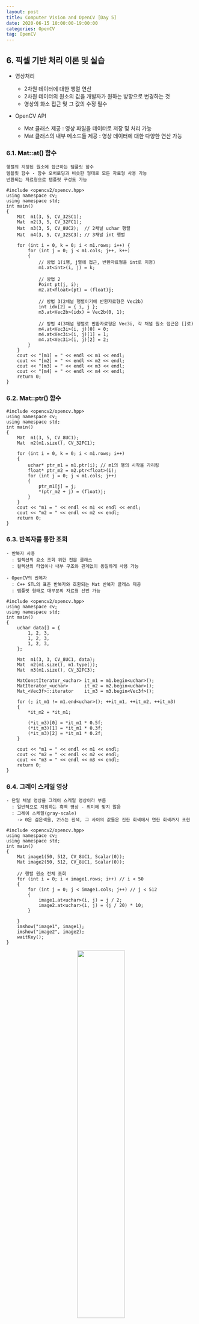 ```yaml
---
layout: post
title: Computer Vision and OpenCV [Day 5]
date: 2020-06-15 10:00:00-19:00:00
categories: OpenCV
tag: OpenCV
---
```


## 6. 픽셀 기반 처리 이론 및 실습
- 영상처리
    + 2차원 데이터에 대한 행렬 연산
    + 2차원 데이터의 원소의 값을 개발자가 원하는 방향으로 변경하는 것
    + 영상의 화소 접근 및 그 값의 수정 필수

- OpenCV API
    + Mat 클래스 제공
      : 영상 파일을 데이터로 저장 및 처리 가능
    + Mat 클래스의 내부 메소드들 제공
      : 영상 데이터에 대한 다양한 연산 가능
    
### 6.1. Mat::at() 함수

    행렬의 지정된 원소에 접근하는 템플릿 함수
    템플릿 함수 - 함수 오버로딩과 비슷한 형태로 모든 자료형 사용 가능
    반환되는 자료형으로 템플릿 구성도 가능

```cython
#include <opencv2/opencv.hpp>
using namespace cv;
using namespace std;
int main()
{
	Mat  m1(3, 5, CV_32SC1);
	Mat  m2(3, 5, CV_32FC1);
	Mat  m3(3, 5, CV_8UC2);  // 2채널 uchar 행렬
	Mat  m4(3, 5, CV_32SC3); // 3채널 int 행렬

	for (int i = 0, k = 0; i < m1.rows; i++) {
		for (int j = 0; j < m1.cols; j++, k++)
		{
			// 방법 1(i행, j열에 접근, 반환자료형을 int로 지정)
			m1.at<int>(i, j) = k;

			// 방법 2
			Point pt(j, i);
			m2.at<float>(pt) = (float)j;

			// 방법 3(2채널 행렬이기에 반환자료형은 Vec2b)
			int idx[2] = { i, j };
			m3.at<Vec2b>(idx) = Vec2b(0, 1);

			// 방법 4(3채널 행렬로 반환자료형은 Vec3i, 각 채널 원소 접근은 []로)
			m4.at<Vec3i>(i, j)[0] = 0;
			m4.at<Vec3i>(i, j)[1] = 1;
			m4.at<Vec3i>(i, j)[2] = 2;
		}
	}
	cout << "[m1] = " << endl << m1 << endl;
	cout << "[m2] = " << endl << m2 << endl;
	cout << "[m3] = " << endl << m3 << endl;
	cout << "[m4] = " << endl << m4 << endl;
	return 0;
}
```

### 6.2. Mat::ptr() 함수

```cython
#include <opencv2/opencv.hpp>
using namespace cv;
using namespace std;
int main()
{
	Mat  m1(3, 5, CV_8UC1);
	Mat  m2(m1.size(), CV_32FC1);

	for (int i = 0, k = 0; i < m1.rows; i++)
	{
		uchar* ptr_m1 = m1.ptr(i); // m1의 행의 시작을 가리킴
		float* ptr_m2 = m2.ptr<float>(i);
		for (int j = 0; j < m1.cols; j++)
		{
			ptr_m1[j] = j;
			*(ptr_m2 + j) = (float)j;
		}
	}
	cout << "m1 = " << endl << m1 << endl << endl;
	cout << "m2 = " << endl << m2 << endl;
	return 0;
}
```

### 6.3. 반복자를 통한 조회

    - 반복자 사용  
      : 컬렉션의 요소 조회 위한 전문 클래스  
      : 컬렉션의 타입이나 내부 구조와 관계없이 동일하게 사용 가능  
    
    - OpenCV의 반복자  
      : C++ STL의 표준 반복자와 호환되는 Mat 반복자 클래스 제공
      : 템플릿 형태로 대부분의 자료형 선언 가능

```cython
#include <opencv2/opencv.hpp>
using namespace cv;
using namespace std;
int main()
{
	uchar data[] = {
		1, 2, 3,
		1, 2, 3,
		1, 2, 3,
	};

	Mat  m1(3, 3, CV_8UC1, data);
	Mat  m2(m1.size(), m1.type());
	Mat  m3(m1.size(), CV_32FC3);

	MatConstIterator_<uchar> it_m1 = m1.begin<uchar>();
	MatIterator_<uchar>      it_m2 = m2.begin<uchar>();
	Mat_<Vec3f>::iterator    it_m3 = m3.begin<Vec3f>();

	for (; it_m1 != m1.end<uchar>(); ++it_m1, ++it_m2, ++it_m3)
	{
		*it_m2 = *it_m1;

		(*it_m3)[0] = *it_m1 * 0.5f;
		(*it_m3)[1] = *it_m1 * 0.3f;
		(*it_m3)[2] = *it_m1 * 0.2f;
	}

	cout << "m1 = " << endl << m1 << endl;
	cout << "m2 = " << endl << m2 << endl;
	cout << "m3 = " << endl << m3 << endl;
	return 0;
}
```

### 6.4. 그레이 스케일 영상

    - 단일 채널 영상을 그레이 스케일 영상이라 부름  
      : 일반적으로 지칭하는 흑백 영상 - 의미에 맞지 않음
      : 그레이 스케일(gray-scale)
        -> 0은 검은색을, 255는 흰색, 그 사이의 값들은 진한 회색에서 연한 회색까지 표현

```cython
#include <opencv2/opencv.hpp>
using namespace cv;
using namespace std;
int main()
{
	Mat image1(50, 512, CV_8UC1, Scalar(0));
	Mat image2(50, 512, CV_8UC1, Scalar(0));
    
    // 행렬 원소 전체 조회
	for (int i = 0; i < image1.rows; i++) // i < 50
	{
		for (int j = 0; j < image1.cols; j++) // j < 512
		{
			image1.at<uchar>(i, j) = j / 2;
			image2.at<uchar>(i, j) = (j / 20) * 10;
		}
		
	}
	imshow("image1", image1);
	imshow("image2", image2);
	waitKey();
}
```

<center><img src="/assets/images/opencv5/1.PNG" width="50%"></center><br>

### 6.5. 영상의 화소 표현

```cython
#include <opencv2/opencv.hpp>
using namespace cv;
using namespace std;
int main()
{
	Mat image = imread("../image/pixel_test.jpg", IMREAD_GRAYSCALE);
	if (image.empty())
	{
		cout << "영상을 읽지 못 했습니다." << endl;
		exit(1);
	}

	Rect roi(135, 95, 20, 15);
	Mat roi_img = image(roi); // 입력 영상의 관심영역 참조
	cout << "[roi_img] =" << endl;

	for (int i = 0; i < roi_img.rows; i++) {
		for (int j = 0; j < roi_img.cols; j++)
		{
			cout.width(5);
			cout << (int)roi_img.at<uchar>(i, j) << endl;;
		}
		cout << endl;
	}
	//cout << roi_img << endl << endl;

	rectangle(roi_img, roi, Scalar(0));
	imshow("image", image);
	waitKey();
	return 0;
}
```
<center><img src="/assets/images/opencv5/2.PNG" width="50%"></center><br>

### 6.6. 영상 밝기의 가감 연산

```cython
#include <opencv2/opencv.hpp>
using namespace cv;
using namespace std;
int main()
{
	Mat image = imread("../image/bright.jpg", IMREAD_GRAYSCALE);
	CV_Assert(!image.empty());

	Mat dst1 = image + 100; // opencv가 자체적으로 255가 넘어가면 자동으로 잘라주어 제일 깔끔하게 나옴
	Mat dst2 = image - 100; 
	Mat dst3 = 255 - image; // 영상 반전

	Mat dst4(image.size(), image.type());
	Mat dst5(image.size(), image.type());

	for (int i = 0; i < image.rows; i++) {
		for (int j = 0; j < image.cols; j++)
		{
			dst4.at<uchar>(i, j) = image.at<uchar>(i, j) + 100; // 깨지는 이유는, 255가 넘어가면 자동으로 잘라주지 못하기 때문에
			//		dst4.at<uchar>(i, j) = saturate_cast<uchar>(image.at<uchar>(i, j) + 100);
			dst5.at<uchar>(i, j) = 255 - image.at<uchar>(i, j);
		}
	}

	imshow("원 영상", image);
	imshow("dst1 - 밝게", dst1);
	imshow("dst2 - 어둡게", dst2);
	imshow("dst3 - 반전", dst3);
	imshow("dst4 - 밝게", dst4);
	imshow("dst5 - 반전", dst5);
	waitKey();
	return 0;
}
```
<center><img src="/assets/images/opencv5/3.PNG" width="50%"></center><br>


### 6.7. 행렬 덧셈 및 곱셈을 이용한 영상 합성

    합성하는 다양한 예시
    1) dst(y, x) = image1(y, x) * 0.5 + image2(y, x) * 0.5;
    2) dst(y, x) = image1(y, x) * alpha + image2(y, x) * (1-alpha)
    3) dst(y, x) = image1(y, x) * alpha + image2(y, x) * beta

    void addWeighted()
        - InputArray src1: 첫 번째 입력 행렬
        - double alpha: src1 행렬의 가중치
        - InputArray src2: 두 번째 입력 행렬. src1과 크기와 채널 수가 같아야 한다.
        - double beta: src2 행렬의 가중치
        - double gamma: 가중합 결과에 추각적으로 더할 값
        - OutputArray dst: 출력 행렬. 입력 행렬과 같은 크기. 같은 채널 수의 행렬이 생성된다.
        - int dtype: 출력 행렬의 깊이. src1과 src2의 깊이가 같은 경우에는 dtype에 -1을 지정할 수 있다.
                     이 경우 dst의 깊이는 src1, src2와 같은 깊이로 설정된다.
                     src1과 src2의 깊이가 서로 다른 경우에는 dtype을 반드시 지정해야 한다. 

```cython
#include <opencv2/opencv.hpp>
using namespace cv;
using namespace std;
int main()
{
	Mat image1 = imread("../image/add2.jpg", IMREAD_GRAYSCALE);
	Mat image2 = imread("../image/add1.jpg", IMREAD_GRAYSCALE);
	CV_Assert(!(image1.empty() || image2.empty()));

	double alpha = 0.6, beta = 0.7;

	Mat add_img1 = image1 + image2; // 너무 커져서 밝아지게 되어 합성 효과가 나오지 않음
	Mat add_img2 = image1 * 0.5 + image2 * 0.5; // 반씩 섞기 때문에 합성 효과가 나타남
	Mat add_img3 = image1 * alpha + image2 * (1 - alpha);

	Mat add_img4, sub_img1, sub_img2;;
	addWeighted(image1, alpha, image2, beta, 0, add_img4); // opencv 함수

	imshow("image1", image1), imshow("image2", image2);
	imshow("add_img1", add_img1), imshow("add_img2", add_img2);
	imshow("add_img3", add_img3), imshow("add_img4", add_img4);
	waitKey(0);
	return 0;
}
```
<center><img src="/assets/images/opencv5/4.PNG" width="50%"></center><br>
<center><img src="/assets/images/opencv5/4_1.PNG" width="50%"></center><br>
<center><img src="/assets/images/opencv5/4_2.PNG" width="50%"></center><br>

### 6.8. 명암 대비

```cython
#include <opencv2/opencv.hpp>
using namespace cv;
using namespace std;
int main()
{
	Mat image = imread("../image/contrast_test.jpg", 0);	// 명암도 타입 읽기
	CV_Assert(image.data);								// 예외처리

	Scalar avg = mean(image) / 2.0;					// 원본 영상 화소 평균의 절반
	Mat dst1 = image * 0.5;							// 명암대비 감소(나누면 감소)
	Mat dst2 = image * 2.0;							// 명암대비 증가(곱하면 증가)
	Mat dst3 = image * 0.5 + avg[0];				// 영상 평균 이용 대비 감소
	Mat dst4 = image * 2.0 - avg[0];				// 영상 평균 이용 대비 증가

	imshow("image", image);
	imshow("dst1-대비감소", dst1), imshow("dst2-대비증가", dst2);
	imshow("dst3-평균이용 대비감소", dst3), imshow("dst4-평균이용 대비증가", dst4);

	waitKey();
	return 0;
}
```
<center><img src="/assets/images/opencv5/5.PNG" width="50%"></center><br>
<center><img src="/assets/images/opencv5/5_1.PNG" width="50%"></center><br>
<center><img src="/assets/images/opencv5/5_2.PNG" width="50%"></center><br>

### 6.9. 히스토그램 계산

    - 히스토그램
      : "관측 값의 개수를 겹치지 않는 다양한 계급으로 표시하는 것"
      : 그림(그래프)이기 때문에 데이터의 분포 상태 쉽게 이해
      : 화소 분포 나타내는 지표 - 영상 특성 판단 도구로 사용 가능

```cython
#include <opencv2/opencv.hpp>
using namespace cv;
using namespace std;

// bins가 256이면 0 ~ 255
// bins가 128이면 (0, 1), (2, 3) ... (254, 255)와 같음
void calc_histo(Mat image, Mat& hist, int bins, int range_max = 256)
{
	// 히스토그램 누적 행렬
	hist = Mat(bins, 1, CV_32F, Scalar(0));
	// 계급 간격
	float gap = range_max / (float)bins;
}

int main()
{
	Mat image = imread("../image/pixel_test.jpg", IMREAD_GRAYSCALE);
	CV_Assert(!image.empty());

	Mat hist;
	calc_histo(image, hist, 256);		// 히스토그램 계산
	cout << hist.t() << endl;

	imshow("image", image);
	waitKey();
	return 0;
}
```
<center><img src="/assets/images/opencv5/6.PNG" width="50%"></center><br>

### 6.10. OpenCV 함수로 히스토그램 계산

    void calHist()
        - Mat* images: 원본 영상배열들. CV_8U 혹은 CV_32F 형으로 크기가 같아야 함
        - int nimages: 원본 영상의 개수
        - int* channels: 히스토그램 계산에 사용되는 차원 목록
        - InputArray mask: 특정 영역에만 계산하기 위한 마스크 행렬. 입력 영상과 같은 크기의 8비트 배열
        - OutputArray hist: 계산된 히스토그램이 출력되는 배열
        - int dims: 히스토그램의 차원 수
        - int* histSize: 각 차원의 히스토그램 배열 크기. 계급(bin)의 개수
        - float** ranges: 각 차원의 히스토그램의 범위
        - bool uniform: 히스토그램이 균일(uniform)한지를 나타내는 플래그
        - bool accumulate: 누적 플래그. 여러 배열에서 단일 히스토그램을 구할 때 사용

```cython
#include <opencv2/opencv.hpp>
using namespace cv;
using namespace std;

void calc_histo(Mat image, Mat& hist, int bins, int range_max = 256)
{
	hist = Mat(bins, 1, CV_32F, Scalar(0));
	float gap = range_max / (float)bins;

	for (int i = 0; i < image.rows; i++) {
		for (int j = 0; j < image.cols; j++)
		{
			int idx = int(image.at<uchar>(i, j) / gap);
			hist.at<float>(idx)++;
		}
	}
}

void  calc_Histo(const Mat& image, Mat& hist, int bins, int range_max = 256)
{
	int		histSize[] = { bins };					// 히스토그램 계급개수
	float   range[] = { 0, (float)range_max };		// 채널 화소값 범위
	int		channels[] = { 0 };						// 채널 목록
	const float* ranges[] = { range };

	calcHist(&image, 1, channels, Mat(), hist, 1, histSize, ranges);
}

int main()
{
	Mat image = imread("../image/pixel_test.jpg", IMREAD_GRAYSCALE);
	CV_Assert(!image.empty());

	Mat hist, hist_img;
	calc_Histo(image, hist, 256);

	cout << hist.t() << endl;

	imshow("image", image);
	waitKey();
	return 0;
}
```
<center><img src="/assets/images/opencv5/7.PNG" width="50%"></center><br>

```cython
#include <opencv2/opencv.hpp>
using namespace cv;
using namespace std;

void  calc_Histo(const Mat& image, Mat& hist, int bins, int range_max = 256)
{
	int		histSize[] = { bins };			// 히스토그램 계급개수
	float   range[] = { 0, (float)range_max };		// 히스토그램 범위
	int		channels[] = { 0 };				// 채널 목록
	const float* ranges[] = { range };

	calcHist(&image, 1, channels, Mat(), hist, 1, histSize, ranges);
}

void draw_histo(Mat hist, Mat& hist_img, Size size = Size(256, 200))
{
	hist_img = Mat(size, CV_8U, Scalar(255));
	float  bin = (float)hist_img.cols / hist.rows;
	normalize(hist, hist, 0, size.height, NORM_MINMAX); // 히스토그램의 최소/최대 사이즈를 정해주기

	for (int i = 0; i < hist.rows; i++)
	{
		float  start_x = (i * bin);
		float  end_x = (i + 1) * bin;
		Point2f pt1(start_x, 0);
		Point2f pt2(end_x, hist.at <float>(i));

		if (pt2.y > 0)
			rectangle(hist_img, pt1, pt2, Scalar(i), -1);
	}
	flip(hist_img, hist_img, 0);
}

int main()
{
	Mat image = imread("../image/pixel_test.jpg", IMREAD_GRAYSCALE);
	CV_Assert(!image.empty());

	Mat hist, hist_img;
	calc_Histo(image, hist, 256);
	draw_histo(hist, hist_img);

	imshow("hist_img", hist_img);
	imshow("image", image);
	waitKey();
	return 0;
}
```
<center><img src="/assets/images/opencv5/8.PNG" width="50%"></center><br>


### 6.11. 히스토그램 스트레칭

    히스토그램의 분포가 좁아서 영상의 대비가 좋지 않은 영상의 화질을 개선할 수 있는 알고리즘

    새 화소값 = (화소값 - low) x 255 / (hight - low)

```cython
#include <opencv2/opencv.hpp>
using namespace cv;
using namespace std;

void calc_Histo(const Mat& image, Mat& hist, int bins, int range_max = 256)
{
	int		histSize[] = { bins };			// 히스토그램 계급개수
	float   range[] = { 0, (float)range_max };		// 히스토그램 범위
	int		channels[] = { 0 };				// 채널 목록
	const float* ranges[] = { range };

	calcHist(&image, 1, channels, Mat(), hist, 1, histSize, ranges);
}

void draw_histo(Mat hist, Mat& hist_img, Size size = Size(256, 200))
{
	hist_img = Mat(size, CV_8U, Scalar(255));
	float  bin = (float)hist_img.cols / hist.rows;
	normalize(hist, hist, 0, size.height, NORM_MINMAX);

	for (int i = 0; i < hist.rows; i++)
	{
		float idx1 = i * bin;
		float idx2 = (i + 1) * bin;
		Point2f pt1 = Point2f(idx1, 0);
		Point2f pt2 = Point2f(idx2, hist.at <float>(i));

		if (pt2.y > 0)
			rectangle(hist_img, pt1, pt2, Scalar(0), -1);
	}
	flip(hist_img, hist_img, 0);
}

int search_valueIdx(Mat hist, int bias = 0)
{
	for (int i = 0; i < hist.rows; i++)
	{
		int idx = abs(bias - i);
		if (hist.at<float>(idx) > 0)
			return idx;
	}
	return -1;
}

int main()
{
	Mat image = imread("../image/histo_test.jpg", 0);
	CV_Assert(!image.empty());

	Mat hist, hist_dst, hist_img, hist_dst_img;
	int  histsize = 64, ranges = 256;
	
	calc_Histo(image, hist, histsize, ranges);
	
	float bin_width = (float)ranges / histsize;

	int low_value = (int)(search_valueIdx(hist, 0) * bin_width);
	int high_value = (int)(search_valueIdx(hist, hist.rows-1) * bin_width);
	cout << "high_value = " << high_value << endl;
	cout << "low_value = " << low_value << endl;

	
	int d_value = high_value - low_value;
	Mat  dst = (image - low_value) * (255.0) / (float)d_value;

	calc_Histo(dst, hist_dst, histsize, ranges);
	draw_histo(hist, hist_img);
	draw_histo(hist_dst, hist_dst_img);

	imshow("image", image);
	imshow("dst-stretching", dst);
	imshow("img_hist", hist_img);
	imshow("dst_hist", hist_dst_img);
	
	waitKey();
	return 0;
}
```
<center><img src="/assets/images/opencv5/9.PNG" width="50%"></center><br>

### 6.12. 히스토그램 평활화

    한쪽으로 치우친 명암 분포를 가진 영상을 히스토그램의 재분배 과정을 거쳐서 균등한 히스토그램 분포를 갖게하는 알고리즘

    1) 영상의 히스토그램을 계산한다.
       - 명암값 j의 빈도수 hist[j]를 계산

    2) 히스토그램 빈도값에서 누적 빈도수(누적합)를 계산한다.
       - sum[i] = sum(hist[j])
    
    3) 누적 빈도수를 정규화(정규화 누적합)한다.
       - n[i] = sum[i] x 1/n x 255

    4) 결과 화소값 = 정규화 누적합 * 최대 화소값

    * CLAHE(Contrast Limited Adaptive Histogram Equalization)
    
      지금까지의 처리는 이미지의 전체적인 부분에 균일화를 적용하였지만, 일반적인 이미지는 밝은 부분과 어두운 부분이 섞여 있기 때문에 전체에 적용하는 것은 그렇게 유용하지 않다. 
      주변의 어두운 부분은 균일화가 적용되어 밝아졌지만, 밝은 부분은 오히려 너무 밝아져 경계선을 알아볼 수 없게 된다. 
      이 문제를 해결하기 위해서 adaptive histogram equalization을 적용하게 되는데, 이미지를 작은 title형태로 나누어 그 title안에서 Equalization을 적용하는 방식이다. 
      그런데 작은 영역이다 보니 작은 노이즈(극단적으로 어둡거나, 밝은 영역)가 있으면 이것이 반영이 되어 원하는 결과를 얻을 수 없게 된다. 
      이 문제를 피하기 위해서 contrast limit라는 값을 적용하여 이 값을 넘어가는 경우는 그 영역은 다른 영역에 균일하게 배분하여 적용한다.

```cython
#include <opencv2/opencv.hpp>
using namespace cv;
using namespace std;

void calc_Histo(const Mat& image, Mat& hist, int bins, int range_max = 256)
{
	int		histSize[] = { bins };			// 히스토그램 계급개수
	float   range[] = { 0, (float)range_max };		// 히스토그램 범위
	int		channels[] = { 0 };				// 채널 목록
	const float* ranges[] = { range };

	calcHist(&image, 1, channels, Mat(), hist, 1, histSize, ranges);
}

void draw_histo(Mat hist, Mat& hist_img, Size size = Size(256, 200))
{
	hist_img = Mat(size, CV_8U, Scalar(255));
	float  bin = (float)hist_img.cols / hist.rows;
	normalize(hist, hist, 0, size.height, NORM_MINMAX);

	for (int i = 0; i < hist.rows; i++)
	{
		float idx1 = i * bin;
		float idx2 = (i + 1) * bin;
		Point2f pt1 = Point2f(idx1, 0);
		Point2f pt2 = Point2f(idx2, hist.at <float>(i));

		if (pt2.y > 0)
			rectangle(hist_img, pt1, pt2, Scalar(0), -1);
	}
	flip(hist_img, hist_img, 0);
}


void create_hist(Mat img, Mat& hist, Mat& hist_img) // 히스토그램 계산과 그래프 그리기 통합
{
	int  histsize = 256, range = 256;
	calc_Histo(img, hist, histsize, range);			// 히스토그램 계산
	draw_histo(hist, hist_img);							// 히스토그램 그래프 그리기
}

int main()
{
	Mat image = imread("../image/equalize_test.jpg", 0);		// 명암도 영상 읽기
	CV_Assert(!image.empty());									// 영상파일 예외처리

	Mat hist, dst1, dst2, hist_img, hist_img1, hist_img2;

	// 1단계. 히스토그램 생성
	create_hist(image, hist, hist_img);				// 히스토그램 및 그래프 그리기

	// 2단계. 각 명암값 i에 대해 0부터 i까지의 빈도수의 누적합
	Mat accum_hist = Mat(hist.size(), hist.type(), Scalar(0));
	accum_hist.at<float>(0) = hist.at<float>(0);
	for (int i = 1; i < hist.rows; i++) {
		accum_hist.at<float>(i) = accum_hist.at<float>(i - 1) + hist.at<float>(i);
	}

	
	// 3단계. 단계 2에서 구한 누적값을 정규화
	accum_hist /= sum(hist)[0];
	accum_hist *= 255;

	// 4단계. 입력 영상에서 픽셀값 i를 정규화된 값 n[i]로 변환하여 결과 영상 생성
	dst1 = Mat(image.size(), CV_8U);
	for (int i = 0; i < image.rows; i++) {
		for (int j = 0; j < image.cols; j++) {
			int idx = image.at<uchar>(i, j);
			dst1.at<uchar>(i, j) = (uchar)accum_hist.at<float>(idx);
		}
	}
	
	equalizeHist(image, dst2);	// 히스토그램 평활화
	create_hist(dst1, hist, hist_img1);			// 히스토그램 및 그래프 그리기
	create_hist(dst2, hist, hist_img2);

	imshow("image", image), imshow("img_hist", hist_img);	// 원본 히스토그램
	imshow("dst1-User", dst1), imshow("User_hist", hist_img1);		// 사용자 평활화 
	imshow("dst2-OpenCV", dst2), imshow("OpenCV_hist", hist_img2);// OpenCV 평활화
	
	waitKey();
	return 0;
}
```
<center><img src="/assets/images/opencv5/10.PNG" width="50%"></center><br>
<center><img src="/assets/images/opencv5/11.PNG" width="50%"></center><br>
<center><img src="/assets/images/opencv5/12.PNG" width="50%"></center><br>

### 6.13. RGB 컬러공간, CMY(K) 컬러공간

    1) 컬러 공간(color space)
       - 색 표시계의 모든 색들을 색 공간에서 3차원 좌표에서 표현한 것
       - 공간상의 좌표로 표현
         : 어떤 컬러와 다른 컬러들과의 관계를 표현하는 논리적인 방법 제공
    
    2) RGB 컬러공간
       - 빛의 삼원색
       - OpenCV에서 컬러의 채널 순서: Blue, Green, Red 순서

    3) CMY(K) 컬러공간
       - 청록색, 자홍색, 노랑색
       - 색의 3원색(감산 혼합)
       - RGB 컬러와 보색 관계
		 
		 C = 255 - R
		 M = 255 - G
		 Y = 255 - B

       - 순수한 검은색을 출력하기 위해서는 검은색 채널을 따로 분리해야 함
       
       		 black = min(Cyan, Magenta, Yellow)

```cython
#include <opencv2/opencv.hpp>
using namespace cv;
using namespace std;
int main()
{
	Mat BGR_img = imread("../image/color_model.jpg", IMREAD_COLOR);
	CV_Assert(BGR_img.data);

	Scalar  white(255, 255, 255); // 흰색
	Mat  CMY_img = white - BGR_img; // CMY를 구하기 위해선 255(white)에서 RGB를 빼기
	Mat  CMY_arr[3];

	// 채널 분리
	split(CMY_img, CMY_arr);

	imshow("BGR_img", BGR_img);
	imshow("CMY_img", CMY_img);
	imshow("Yellow", CMY_arr[0]);
	imshow("Magenta", CMY_arr[1]);
	imshow("Cyan", CMY_arr[2]);
	waitKey();
	return 0;
}
```
<center><img src="/assets/images/opencv5/13.PNG" width="50%"></center><br>

```cython
#include <opencv2/opencv.hpp>
using namespace cv;
using namespace std;
int main()
{
	Mat BGR_img = imread("../image/color_model.jpg", IMREAD_COLOR);
	CV_Assert(BGR_img.data);

	Scalar white(255, 255, 255);
	Mat CMY_img = white - BGR_img;
	Mat CMY_arr[3];
	split(CMY_img, CMY_arr);

	Mat black;
	min(CMY_arr[0], CMY_arr[1], black); // CMY에서 가장 작은 값들로 black을 구함
	min(black, CMY_arr[2], black);

	CMY_arr[0] = CMY_arr[0] - black; // black을 빼주면서 CMY값을 고정
	CMY_arr[1] = CMY_arr[1] - black;
	CMY_arr[2] = CMY_arr[2] - black;

	imshow("black", black);
	imshow("Yellow", CMY_arr[0]);
	imshow("Magenta", CMY_arr[1]);
	imshow("Cyan", CMY_arr[2]);
	waitKey();
	return 0;
}
```
<center><img src="/assets/images/opencv5/14.PNG" width="50%"></center><br>

### 6.14. HSI 컬러공간

    - 인간의 색인지에 기반을 둔 색상 모델
    - 색상(Hue), 채도(Saturation), 명도(Intensity)
    - 색상: 색의 종류. 원판의 0~360도까지 회전. OpenCV에서는 0~180(180인 이유는 OpenCV 이미지 변수들은 8bit로 설정되어서 최대 255까지만 표현할 수 있기 때문에 2로 나눈 값으로 설정한다)
    - 채도: 색의 선명도. 가장 선명한 상태를 100%. OpenCV에서는 0~255
    - 명도: 색의 밝기. 가장 밝은 상태를 100%. OpenCV에서는 0~255
       
      * RGB -> HSI
        : RGB 이미지에서 색 정보를 검출하기 위해서는 R, G, B 세 가지 속성을 모두 참고해야 한다.
	  하지만 HSV 이미지에서는 H가 일정한 범위를 갖는 순수한 색 정보를 가지고 있기 때문에 RGB 이미지보다 쉽게 색을 분류할 수 있다.
	  
<center><img src="/assets/images/opencv5/17.PNG" width="50%"></center><br>
       
      * HSI -> RGB

<center><img src="/assets/images/opencv5/18.PNG" width="50%"></center><br>

```cython
#include <opencv2/opencv.hpp>
using namespace cv;
using namespace std;

void bgr2hsi(Mat img, Mat& hsv) // RGB -> HSI
{
	hsv = Mat(img.size(), CV_32FC3);		// HSI 행렬 - 3채널, float형

	for (int i = 0; i < img.rows; i++) {
		for (int j = 0; j < img.cols; j++)
		{
			float B = img.at<Vec3b>(i, j)[0]; // blue 화소값
			float G = img.at<Vec3b>(i, j)[1]; // green 화소값
			float R = img.at<Vec3b>(i, j)[2]; // red 화소값

			float s = 1 - 3*min(R, min(G, B))/(R + G + B); // 채도(이 라인에서는 saturation이 0~1사이의 값이 나오기 때문에 8번째 뒤에 코드에서 255를 곱해줌)
			float v = (R + G + B) / 3.0f; // 명도

			float tmp1 = ((R - G) + (R - B)) / 2;
			float tmp2 = sqrt((R - G) * (R - B) + (G - B) * (G - B));
			float angle = (float)acos(tmp1 / tmp2) * (180.f / CV_PI);
			float h = (B <= G) ? angle : 360 - angle; // 색상

			hsv.at<Vec3f>(i, j) = Vec3f(h / 2, s * 255, v); // Hue를 2로 나눈다.
		}
	}
	hsv.convertTo(hsv, CV_8U);
}

int main()
{
	Mat BGR_img = imread("../image/color_space.jpg", IMREAD_COLOR);
	CV_Assert(BGR_img.data);

	Mat HSI_img, HSV_img, hsi[3], hsv[3];

	bgr2hsi(BGR_img, HSI_img);
	cvtColor(BGR_img, HSV_img, CV_BGR2HSV);
	split(HSI_img, hsi);
	split(HSV_img, hsv);

	imshow("BGR_img", BGR_img);
	imshow("Hue", hsi[0]); // 사용자 정의함수 이용 
	imshow("Saturation", hsi[1]);
	imshow("Intensity", hsi[2]);
	imshow("OpenCV_Hue", hsv[0]); // OpenCV 제공함수 이용
	imshow("OpenCV_Saturation", hsv[1]);
	imshow("OpenCV_Value", hsv[2]);
	waitKey();
	return 0;
}
```
<center><img src="/assets/images/opencv5/15.PNG" width="50%"></center><br>
<center><img src="/assets/images/opencv5/16.PNG" width="50%"></center><br>

### 6.15. 기타 컬러공간

    1) YCbCr 컬러공간
       - 영상 시스템에서 사용되는 색공간의 일종
       - Y: 휘도 성분, Cb Cr: 색차 성분
       - 인간의 시각은 밝기에는 민감하지만, 색상에는 덜 민감
         : 색차 신호(Cr, Cb)를 Y 성분보다 낮은 해상도로 구성
	 : 인간의 시각에서 화질의 큰 저하없이 영상 데이터 용량 감소
       - RGB -> YCbCr

<center><img src="/assets/images/opencv5/19.PNG" width="50%"></center><br>

    2) YUV 컬러공간
       - TV 방송 규격에서 사용하는 컬러 표현 방식
       - PAL 방식의 아날로그 비디오를 위해 개발
       - 디지털 비디오에서도 유럽의 비디오 표준으로 사용
       - RGB -> YUV

<center><img src="/assets/images/opencv5/20.PNG" width="50%"></center><br>

```cython
#include <opencv2/opencv.hpp>
using namespace cv;
using namespace std;
int main()
{
	Mat BGR_img = imread("../image/color_space.jpg", 1);
	CV_Assert(BGR_img.data);

	Mat YCC_img, YUV_img, Lab_img, Gray_img;
	cvtColor(BGR_img, Gray_img, CV_BGR2GRAY);
	cvtColor(BGR_img, YCC_img, CV_BGR2YCrCb);
	cvtColor(BGR_img, YUV_img, CV_BGR2YUV);
	cvtColor(BGR_img, Lab_img, CV_BGR2Lab);

	Mat YCC_arr[3], YUV_arr[3], Lab_arr[3];
	split(YCC_img, YCC_arr);
	split(YUV_img, YUV_arr);
	split(Lab_img, Lab_arr);

	imshow("BGR_img", BGR_img), imshow("Gray_img", Gray_img);
	imshow("YCC_arr[0]-Y", YCC_arr[0]), imshow("YCC_arr[1]-Cr", YCC_arr[1]);
	imshow("YCC_arr[2]-Cb", YCC_arr[2]), imshow("YUV_arr[0]-Y", YUV_arr[0]);
	imshow("YUV_arr[1]-U", YUV_arr[1]), imshow("YUV_arr[2]-V", YUV_arr[2]);
	imshow("Lab_arr[0]-L", Lab_arr[0]), imshow("Lab_arr[1]-a", Lab_arr[1]);
	imshow("Lab_arr[2]-b", Lab_arr[2]);
	waitKey(0);
	return 0;
}
```
<center><img src="/assets/images/opencv5/21.PNG" width="50%"></center><br>
<center><img src="/assets/images/opencv5/22.PNG" width="50%"></center><br>
<center><img src="/assets/images/opencv5/23.PNG" width="50%"></center><br>
<center><img src="/assets/images/opencv5/24.PNG" width="50%"></center><br>
<br><br>

### 6.16. Binarization(Thresholding) & 심화 실습 1: Hue thresholding

    1) Binarization
       - 영상 이진화는 한 픽셀당 8비트 기준으로 0~255값을 갖는 이미지를 주어진 임계값을 기준으로 임계값 이하는 0, 초과는 1로 변환해주는 작업이다.
       - 영상 이진화를 하는 이유는 영상 처리와 인식의 계산을 빠르게 하기 위함이다.
       - 원본 영상을 그레이 영상으로 변환한 후, threshold값을 이용하여 배경과 물체를 분리해낸다.

    2) threshold
       - InputArray src: 입력 이미지. 그레이 스케일 이미지다.
       - OutputArray dst: 출력 이미지. 원본 이미지와 같은 크기를 갖는다.
       - double thresh: threshold 값
       - double maxval: 입력 이미지의 픽셀값이 threshold보다 클 경우, 결과 이미지의 픽셀값은 maxval이 된다. threshold보다 작을 경우에는 0이 된다.
       - int type: thresholding type

```cython
#include <opencv2/opencv.hpp>
using namespace cv;
using namespace std;
Range th(50, 100);	// 트랙바로 선택할 범위 변수
Mat hue;			// 색상 채널 전역 변수지정

void onThreshold(int value, void* userdata)
{
	Mat result = Mat(hue.size(), CV_8U, Scalar(0));

	// 선택 범위에 이진화 수행(hue값이 범위내에 들어오면 255, 아니면 0)
	for (int i = 0; i < result.rows; i++) {
		for (int j = 0; j < result.cols; j++) {
			
			if (th.start <= hue.at<uchar>(i, j) && hue.at<uchar>(i, j) < th.end) {
				result.at<uchar>(i, j) = 255;
			}
			else {
				result.at<uchar>(i, j) = 0;
			}
		}
	}
	
	imshow("result", result);
}

int main()
{
	Mat BGR_img = imread("../image/FIJI_test_color.jpg", 1);// 컬러 영상 로드
	CV_Assert(BGR_img.data);

	Mat HSV, hsv[3];
	cvtColor(BGR_img, HSV, CV_BGR2HSV);	// 컬러 공간 변환
	split(HSV, hsv); // 채널 분리
	hsv[0].copyTo(hue);	// hue 행렬에 색상 채널 복사

	namedWindow("result", WINDOW_AUTOSIZE);
	createTrackbar("Hue_th1", "result", &th.start, 255, onThreshold);	// 트랙바 등록
	createTrackbar("Hue_th2", "result", &th.end, 255, onThreshold);

	onThreshold(0, 0); // 이진화 수행
	imshow("BGR_img", BGR_img);
	waitKey(0);
	return 0;
}
```
<center><img src="/assets/images/opencv5/25.PNG" width="50%"></center><br>

### 6.17. 심화 실습 2
영상 파일을 읽어 들여서 HSV 컬러 공간으로 변환하고, Hue와 Saturtion 채널을 합성해서 2차원 히스토그램을 구하시오. 그리고 2차원 히스토그램의 Hue와 Saturation을 2개 축으로 구성하고, 빈도값을 밝기로 표현해서 2차원 그래프로 그리시오.  

<center><img src="/assets/images/opencv5/26.PNG" width="50%"></center><br>

```cython
#include <opencv2/opencv.hpp>
using namespace cv;
using namespace std;

void calc_Histo(const Mat& img, Mat& hist, Vec3i bins, Vec3f range, int _dims)
{
	int dims = (_dims <= 0) ? img.channels() : _dims;// 히스토그램 차원수
	int	channels[] = { 0, 1, 2 };
	int	histSize[] = { bins[0], bins[1], bins[2] };

	float  range1[] = { 0, range[0] };
	float  range2[] = { 0, range[1] };
	float  range3[] = { 0, range[2] };
	const float* ranges[] = { range1, range2, range3 };

	calcHist(&img, 1, channels, Mat(), hist, dims, histSize, ranges);
	normalize(hist, hist, 0, 1, NORM_MINMAX);			// 정규화
}

Mat draw_histo(Mat hist)
{
	if (hist.dims != 2) {
		cout << "히스토그램이 2차원 데이터가 아님니다." << endl;
		exit(1);
	}
	float ratio_value = 512;
	float ratio_hue = 180.f / hist.rows; // 색상 스케일 비율
	float ratio_sat = 256.f / hist.cols; // 채도 스케일 비율

	Mat graph(hist.size(), CV_32FC3);
	for (int i = 0; i < hist.rows; i++) { // H의 길이
		for (int j = 0; j < hist.cols; j++) // S의 길이
		{
			float value = hist.at<float>(i, j) * ratio_value;
			float hue = i * ratio_hue; // i: 0 ~ 30 -> hue: 0 ~ 180
			float sat = j * ratio_sat; // j: 0 ~ 42 -> sat: 0 ~ 256

			graph.at<Vec3f>(i, j) = Vec3f(hue, sat, value);
		}
	}

	graph.convertTo(graph, CV_8UC3); // unsigned char로 변환
	cvtColor(graph, graph, CV_HSV2BGR); // 화면에 그려주기 위해 HSV -> RGB
	resize(graph, graph, Size(0, 0), 10, 10, INTER_NEAREST); // resize -> 사진 크기 조정. (1, 1)로 하게 되면, 원래 hsv의 크기인 30 x 42 사이즈가 나옴

	return graph;
}

int main()
{
	Vec3i bins(30, 42, 0); // H: 30칸, S: 42칸(전체 크기)
	Vec3f ranges(180, 256, 0); // H: 180, S: 256, I: 0

	Mat image = imread("../image/color_space.jpg", 1);// 컬러 영상 로드
	CV_Assert(image.data);

	Mat hsv, hist;
	cvtColor(image, hsv, CV_BGR2HSV);				// HSV 컬러 변환
	calc_Histo(hsv, hist, bins, ranges, 2);			// 2차원 히스토그램 계산
	Mat hist_img = draw_histo(hist); 				// 2차원 그래프 생성

	imshow("image", image);
	imshow("hist_img", hist_img);
	waitKey();
	return 0;
}
```
<center><img src="/assets/images/opencv5/27.PNG" width="50%"></center><br>



